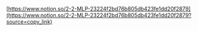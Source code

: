 [https://www.notion.so/2-2-MLP-23224f2bd76b805db423fe1dd20f2879](https://www.notion.so/2-2-MLP-23224f2bd76b805db423fe1dd20f2879?source=copy_link)
